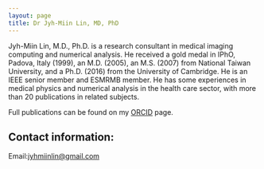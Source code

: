 ```yaml
---
layout: page
title: Dr Jyh-Miin Lin, MD, PhD
---
```


Jyh-Miin Lin, M.D., Ph.D. is a research consultant in medical imaging computing and numerical analysis. He received a gold medal in IPhO, Padova, Italy (1999), an M.D. (2005), an M.S. (2007) from National Taiwan University, and a Ph.D. (2016) from the University of Cambridge. He is an IEEE senior member and ESMRMB member. He has some experiences in medical physics and numerical analysis in the health care sector, with more than 20 publications in related subjects.

Full publications can be found on my <a href="https://orcid.org/0000-0002-2028-2899">ORCID</a> page.

## Contact information:

Email:<a href="mailto:jyhmiinlin@gmail.com">jyhmiinlin@gmail.com</a>



